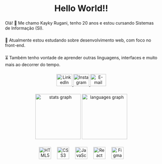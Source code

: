 <h1 align="center">Hello World!!</h1>

###

<p align="left">Olá! 👋 Me chamo Kayky Rugani, tenho 20 anos e estou cursando Sistemas de Informação (SI).</p>

###

<p align="left">📖 Atualmente estou estudando sobre desenvolvimento web, com foco no front-end.</p>

###

<p align="left">⏳ Também tenho vontade de aprender outras linguagens, interfaces e muito mais ao decorrer do tempo.</p>

###

<div align="center">
  <a href="https://www.linkedin.com/in/kaykyrugani/" target="_blank">
    <img src="https://raw.githubusercontent.com/maurodesouza/profile-readme-generator/master/src/assets/icons/social/linkedin/default.svg" width="52" height="40" alt="LinkedIn" />
  </a>
  <a href="https://www.instagram.com/kayky.rugane/" target="_blank">
    <img src="https://raw.githubusercontent.com/maurodesouza/profile-readme-generator/master/src/assets/icons/social/instagram/default.svg" width="52" height="40" alt="Instagram" />
  </a>
  <a href="mailto:kaykyrugani@gmail.com" target="_blank">
    <img src="https://raw.githubusercontent.com/maurodesouza/profile-readme-generator/master/src/assets/icons/social/gmail/default.svg" width="52" height="40" alt="E-mail" />
  </a>
</div>

###

<div align="center">
  <img src="https://github-readme-stats.vercel.app/api?username=kaykyrugani&hide_title=false&hide_rank=false&show_icons=true&include_all_commits=true&count_private=true&disable_animations=false&theme=radical&locale=en&hide_border=false&order=1" height="150" alt="stats graph" />
  <img src="https://github-readme-stats.vercel.app/api/top-langs?username=kaykyrugani&locale=en&hide_title=false&layout=compact&card_width=320&langs_count=5&theme=radical&hide_border=false&order=2" height="150" alt="languages graph" />
</div>

###

<div align="center">
  <img src="https://cdn.simpleicons.org/html5/E34F26" height="40" alt="HTML5" />
  <img width="12" />
  <img src="https://cdn.jsdelivr.net/gh/devicons/devicon/icons/css3/css3-original.svg" height="40" alt="CSS3" />
  <img width="12" />
  <img src="https://cdn.jsdelivr.net/gh/devicons/devicon/icons/javascript/javascript-original.svg" height="40" alt="JavaScript" />
  <img width="12" />
  <img src="https://cdn.jsdelivr.net/gh/devicons/devicon/icons/react/react-original.svg" height="40" alt="React" />
  <img width="12" />
  <img src="https://cdn.jsdelivr.net/gh/devicons/devicon/icons/figma/figma-original.svg" height="40" alt="Figma" />
</div>

###
